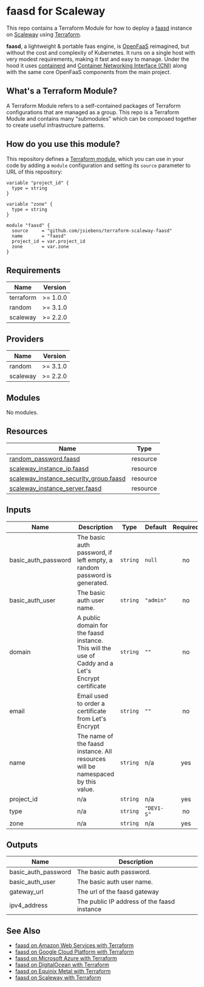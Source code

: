 # faasd for Scaleway

This repo contains a Terraform Module for how to deploy a [faasd](https://github.com/openfaas/faasd) instance on
[Scaleway](https://scaleway.com/) using [Terraform](https://www.terraform.io/).

__faasd__, a lightweight & portable faas engine, is [OpenFaaS](https://github.com/openfaas/) reimagined, but without the cost and complexity of Kubernetes. It runs on a single host with very modest requirements, making it fast and easy to manage. Under the hood it uses [containerd](https://containerd.io/) and [Container Networking Interface (CNI)](https://github.com/containernetworking/cni) along with the same core OpenFaaS components from the main project.

## What's a Terraform Module?

A Terraform Module refers to a self-contained packages of Terraform configurations that are managed as a group. This repo
is a Terraform Module and contains many "submodules" which can be composed together to create useful infrastructure patterns.

## How do you use this module?

This repository defines a [Terraform module](https://www.terraform.io/docs/modules/usage.html), which you can use in your
code by adding a `module` configuration and setting its `source` parameter to URL of this repository:

```hcl
variable "project_id" {
  type = string
}

variable "zone" {
  type = string
}

module "faasd" {
  source     = "github.com/jsiebens/terraform-scaleway-faasd"
  name       = "faasd"
  project_id = var.project_id
  zone       = var.zone
}
```

<!-- BEGIN_TF_DOCS -->
## Requirements

| Name | Version |
|------|---------|
| terraform | >= 1.0.0 |
| random | >= 3.1.0 |
| scaleway | >= 2.2.0 |

## Providers

| Name | Version |
|------|---------|
| random | >= 3.1.0 |
| scaleway | >= 2.2.0 |

## Modules

No modules.

## Resources

| Name | Type |
|------|------|
| [random_password.faasd](https://registry.terraform.io/providers/hashicorp/random/latest/docs/resources/password) | resource |
| [scaleway_instance_ip.faasd](https://registry.terraform.io/providers/scaleway/scaleway/latest/docs/resources/instance_ip) | resource |
| [scaleway_instance_security_group.faasd](https://registry.terraform.io/providers/scaleway/scaleway/latest/docs/resources/instance_security_group) | resource |
| [scaleway_instance_server.faasd](https://registry.terraform.io/providers/scaleway/scaleway/latest/docs/resources/instance_server) | resource |

## Inputs

| Name | Description | Type | Default | Required |
|------|-------------|------|---------|:--------:|
| basic\_auth\_password | The basic auth password, if left empty, a random password is generated. | `string` | `null` | no |
| basic\_auth\_user | The basic auth user name. | `string` | `"admin"` | no |
| domain | A public domain for the faasd instance. This will the use of Caddy and a Let's Encrypt certificate | `string` | `""` | no |
| email | Email used to order a certificate from Let's Encrypt | `string` | `""` | no |
| name | The name of the faasd instance. All resources will be namespaced by this value. | `string` | n/a | yes |
| project\_id | n/a | `string` | n/a | yes |
| type | n/a | `string` | `"DEV1-S"` | no |
| zone | n/a | `string` | n/a | yes |

## Outputs

| Name | Description |
|------|-------------|
| basic\_auth\_password | The basic auth password. |
| basic\_auth\_user | The basic auth user name. |
| gateway\_url | The url of the faasd gateway |
| ipv4\_address | The public IP address of the faasd instance |
<!-- END_TF_DOCS -->

## See Also

- [faasd on Amazon Web Services with Terraform](https://github.com/jsiebens/terraform-aws-faasd)
- [faasd on Google Cloud Platform with Terraform](https://github.com/jsiebens/terraform-google-faasd)
- [faasd on Microsoft Azure with Terraform](https://github.com/jsiebens/terraform-azurerm-faasd)
- [faasd on DigitalOcean with Terraform](https://github.com/jsiebens/terraform-digitalocean-faasd)
- [faasd on Equinix Metal with Terraform](https://github.com/jsiebens/terraform-equinix-faasd)
- [faasd on Scaleway with Terraform](https://github.com/jsiebens/terraform-scaleway-faasd)